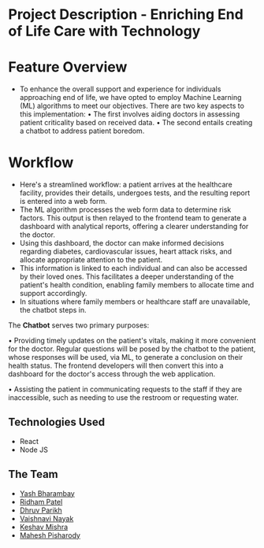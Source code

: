 # Project Description - Enriching End of Life Care with Technology

# Feature Overview

- To enhance the overall support and experience for individuals approaching end of life, we have opted to employ Machine Learning (ML) algorithms to meet our objectives. There are two key aspects to this implementation:
  • The first involves aiding doctors in assessing patient criticality based on received data.
  • The second entails creating a chatbot to address patient boredom.

# Workflow

- Here's a streamlined workflow: a patient arrives at the healthcare facility, provides their details, undergoes tests, and the resulting report is entered into a web form.
- The ML algorithm processes the web form data to determine risk factors. This output is then relayed to the frontend team to generate a dashboard with analytical reports, offering a clearer understanding for the doctor.
- Using this dashboard, the doctor can make informed decisions regarding diabetes, cardiovascular issues, heart attack risks, and allocate appropriate attention to the patient.
- This information is linked to each individual and can also be accessed by their loved ones. This facilitates a deeper understanding of the patient's health condition, enabling family members to allocate time and support accordingly.
- In situations where family members or healthcare staff are unavailable, the chatbot steps in.

The **Chatbot** serves two primary purposes:

• Providing timely updates on the patient's vitals, making it more convenient for the doctor. Regular questions will be posed by the chatbot to the patient, whose responses will be used, via ML, to generate a conclusion on their health status. The frontend developers will then convert this into a dashboard for the doctor's access through the web application.

• Assisting the patient in communicating requests to the staff if they are inaccessible, such as needing to use the restroom or requesting water.

## Technologies Used

- React
- Node JS

## The Team

- [Yash Bharambay](https://github.com/YashBharambay)
- [Ridham Patel](https://github.com/ridhampatel14/)
- [Dhruv Parikh](https://github.com/DhruvDRE)
- [Vaishnavi Nayak](https://github.com/Vaishnavi-Nayak28)
- [Keshav Mishra](https://github.com/kmishra6)
- [Mahesh Pisharody](https://github.com/mahesh349)
